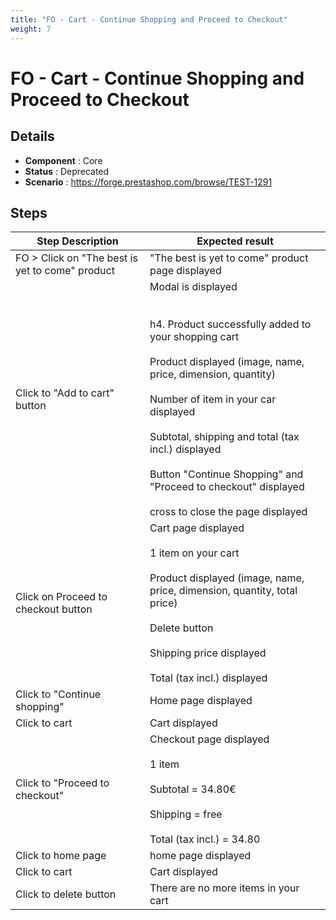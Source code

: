 ```yaml
---
title: "FO - Cart - Continue Shopping and Proceed to Checkout"
weight: 7
---
```


# FO - Cart - Continue Shopping and Proceed to Checkout
## Details
* **Component** : Core
* **Status** : Deprecated
* **Scenario** : https://forge.prestashop.com/browse/TEST-1291

## Steps
| Step Description | Expected result |
| ----- | ----- |
| FO > Click on "The best is yet to come" product | "The best is yet to come" product page displayed |
| Click to "Add to cart" button | Modal is displayed<br><br> <br>h4. Product successfully added to your shopping cart<br><br>Product displayed (image, name, price, dimension, quantity)<br><br>Number of item in your car displayed<br><br>Subtotal, shipping and total (tax incl.) displayed<br><br>Button "Continue Shopping" and "Proceed to checkout" displayed<br><br>cross to close the page displayed |
| Click on Proceed to checkout button | Cart page displayed<br><br>1 item on your cart<br><br>Product displayed (image, name, price, dimension, quantity, total price)<br><br>Delete button<br><br>Shipping price displayed<br><br>Total (tax incl.) displayed |
| Click to "Continue shopping" | Home page displayed |
| Click to cart | Cart displayed |
| Click to "Proceed to checkout" | Checkout page displayed<br><br>1 item<br><br>Subtotal = 34.80€<br><br>Shipping = free<br><br>Total (tax incl.) = 34.80 |
| Click to home page | home page displayed |
| Click to cart | Cart displayed |
| Click to delete button | There are no more items in your cart |
